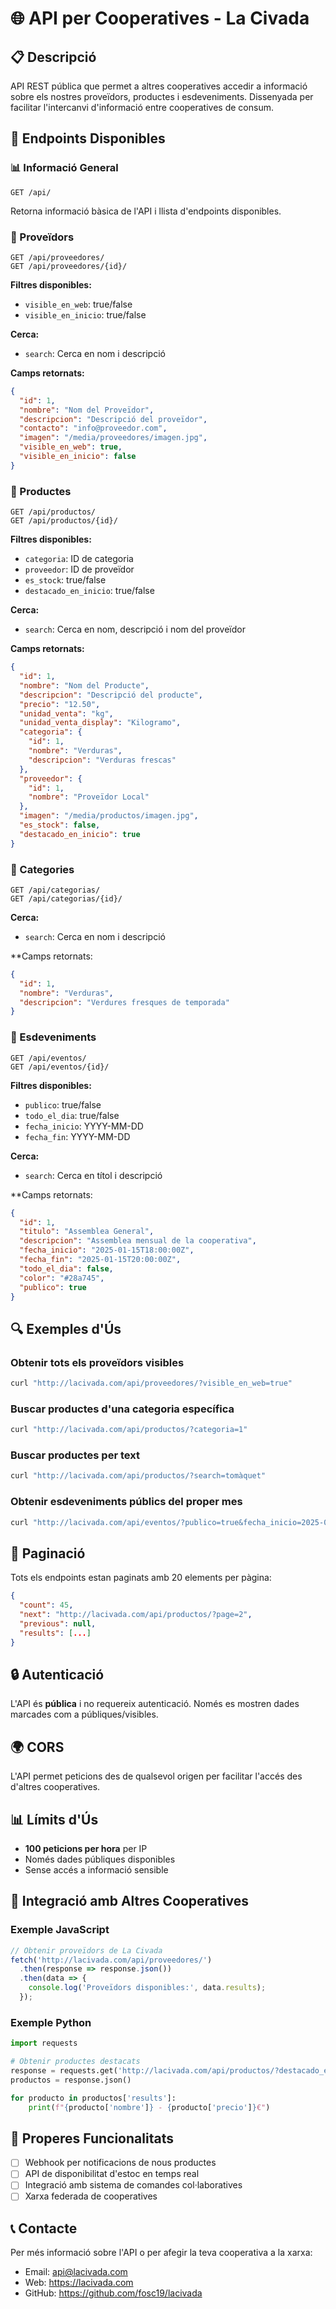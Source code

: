 # 🌐 API per Cooperatives - La Civada

## 📋 Descripció

API REST pública que permet a altres cooperatives accedir a informació sobre els nostres proveïdors, productes i esdeveniments. Dissenyada per facilitar l'intercanvi d'informació entre cooperatives de consum.

## 🚀 Endpoints Disponibles

### 📊 Informació General
```
GET /api/
```
Retorna informació bàsica de l'API i llista d'endpoints disponibles.

### 🏪 Proveïdors
```
GET /api/proveedores/
GET /api/proveedores/{id}/
```
**Filtres disponibles:**
- `visible_en_web`: true/false
- `visible_en_inicio`: true/false

**Cerca:**
- `search`: Cerca en nom i descripció

**Camps retornats:**
```json
{
  "id": 1,
  "nombre": "Nom del Proveïdor",
  "descripcion": "Descripció del proveïdor",
  "contacto": "info@proveedor.com",
  "imagen": "/media/proveedores/imagen.jpg",
  "visible_en_web": true,
  "visible_en_inicio": false
}
```

### 🛒 Productes
```
GET /api/productos/
GET /api/productos/{id}/
```
**Filtres disponibles:**
- `categoria`: ID de categoria
- `proveedor`: ID de proveïdor
- `es_stock`: true/false
- `destacado_en_inicio`: true/false

**Cerca:**
- `search`: Cerca en nom, descripció i nom del proveïdor

**Camps retornats:**
```json
{
  "id": 1,
  "nombre": "Nom del Producte",
  "descripcion": "Descripció del producte",
  "precio": "12.50",
  "unidad_venta": "kg",
  "unidad_venta_display": "Kilogramo",
  "categoria": {
    "id": 1,
    "nombre": "Verduras",
    "descripcion": "Verduras frescas"
  },
  "proveedor": {
    "id": 1,
    "nombre": "Proveïdor Local"
  },
  "imagen": "/media/productos/imagen.jpg",
  "es_stock": false,
  "destacado_en_inicio": true
}
```

### 📂 Categories
```
GET /api/categorias/
GET /api/categorias/{id}/
```
**Cerca:**
- `search`: Cerca en nom i descripció

**Camps retornats:
```json
{
  "id": 1,
  "nombre": "Verduras",
  "descripcion": "Verdures fresques de temporada"
}
```

### 📅 Esdeveniments
```
GET /api/eventos/
GET /api/eventos/{id}/
```
**Filtres disponibles:**
- `publico`: true/false
- `todo_el_dia`: true/false
- `fecha_inicio`: YYYY-MM-DD
- `fecha_fin`: YYYY-MM-DD

**Cerca:**
- `search`: Cerca en títol i descripció

**Camps retornats:
```json
{
  "id": 1,
  "titulo": "Assemblea General",
  "descripcion": "Assemblea mensual de la cooperativa",
  "fecha_inicio": "2025-01-15T18:00:00Z",
  "fecha_fin": "2025-01-15T20:00:00Z",
  "todo_el_dia": false,
  "color": "#28a745",
  "publico": true
}
```

## 🔍 Exemples d'Ús

### Obtenir tots els proveïdors visibles
```bash
curl "http://lacivada.com/api/proveedores/?visible_en_web=true"
```

### Buscar productes d'una categoria específica
```bash
curl "http://lacivada.com/api/productos/?categoria=1"
```

### Buscar productes per text
```bash
curl "http://lacivada.com/api/productos/?search=tomàquet"
```

### Obtenir esdeveniments públics del proper mes
```bash
curl "http://lacivada.com/api/eventos/?publico=true&fecha_inicio=2025-01-01"
```

## 📄 Paginació

Tots els endpoints estan paginats amb 20 elements per pàgina:

```json
{
  "count": 45,
  "next": "http://lacivada.com/api/productos/?page=2",
  "previous": null,
  "results": [...]
}
```

## 🔒 Autenticació

L'API és **pública** i no requereix autenticació. Només es mostren dades marcades com a públiques/visibles.

## 🌍 CORS

L'API permet peticions des de qualsevol origen per facilitar l'accés des d'altres cooperatives.

## 📊 Límits d'Ús

- **100 peticions per hora** per IP
- Només dades públiques disponibles
- Sense accés a informació sensible

## 🔧 Integració amb Altres Cooperatives

### Exemple JavaScript
```javascript
// Obtenir proveïdors de La Civada
fetch('http://lacivada.com/api/proveedores/')
  .then(response => response.json())
  .then(data => {
    console.log('Proveïdors disponibles:', data.results);
  });
```

### Exemple Python
```python
import requests

# Obtenir productes destacats
response = requests.get('http://lacivada.com/api/productos/?destacado_en_inicio=true')
productos = response.json()

for producto in productos['results']:
    print(f"{producto['nombre']} - {producto['precio']}€")
```

## 🚀 Properes Funcionalitats

- [ ] Webhook per notificacions de nous productes
- [ ] API de disponibilitat d'estoc en temps real
- [ ] Integració amb sistema de comandes col·laboratives
- [ ] Xarxa federada de cooperatives

## 📞 Contacte

Per més informació sobre l'API o per afegir la teva cooperativa a la xarxa:
- Email: api@lacivada.com
- Web: https://lacivada.com
- GitHub: https://github.com/fosc19/lacivada